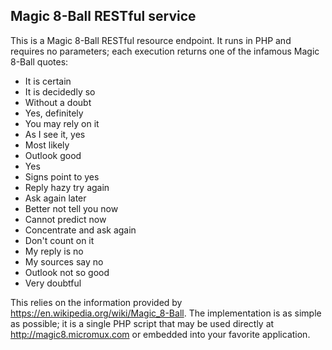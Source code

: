 Magic 8-Ball RESTful service
----------------------------

This is a Magic 8-Ball RESTful resource endpoint. It runs in PHP and requires no parameters; each execution returns
one of the infamous Magic 8-Ball quotes:

- It is certain
- It is decidedly so
- Without a doubt
- Yes, definitely
- You may rely on it
- As I see it, yes
- Most likely
- Outlook good
- Yes
- Signs point to yes
- Reply hazy try again
- Ask again later
- Better not tell you now
- Cannot predict now
- Concentrate and ask again
- Don't count on it
- My reply is no
- My sources say no
- Outlook not so good
- Very doubtful

This relies on the information provided by <https://en.wikipedia.org/wiki/Magic_8-Ball>. The implementation is as 
simple as possible; it is a single PHP script that may be used directly at <http://magic8.micromux.com> or embedded
into your favorite application.

